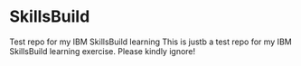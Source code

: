# SkillsBuild
Test repo for my IBM SkillsBuild learning
This is justb a test repo for my IBM SkillsBuild learning exercise. Please kindly ignore!
